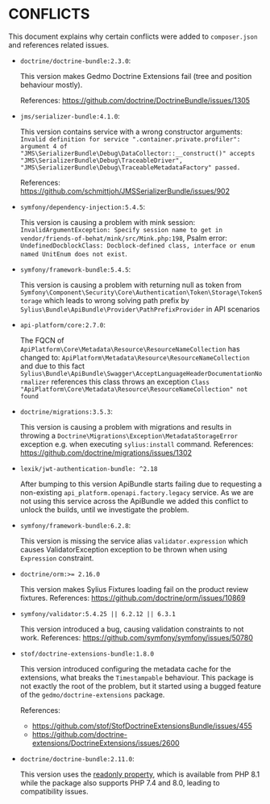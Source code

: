 # CONFLICTS

This document explains why certain conflicts were added to `composer.json` and
references related issues.

 - `doctrine/doctrine-bundle:2.3.0`:

   This version makes Gedmo Doctrine Extensions fail (tree and position behaviour mostly).

   References: https://github.com/doctrine/DoctrineBundle/issues/1305

 - `jms/serializer-bundle:4.1.0`:

   This version contains service with a wrong constructor arguments:
   `Invalid definition for service ".container.private.profiler": argument 4 of "JMS\SerializerBundle\Debug\DataCollector::__construct()" accepts "JMS\SerializerBundle\Debug\TraceableDriver", "JMS\SerializerBundle\Debug\TraceableMetadataFactory" passed.`

   References: https://github.com/schmittjoh/JMSSerializerBundle/issues/902
 
 - `symfony/dependency-injection:5.4.5`:
   
   This version is causing a problem with mink session:
  `InvalidArgumentException: Specify session name to get in vendor/friends-of-behat/mink/src/Mink.php:198`,
   Psalm error: 
   `UndefinedDocblockClass: Docblock-defined class, interface or enum named UnitEnum does not exist`.

 - `symfony/framework-bundle:5.4.5`:

   This version is causing a problem with returning null as token from `Symfony\Component\Security\Core\Authentication\Token\Storage\TokenStorage`
   which leads to wrong solving path prefix by `Sylius\Bundle\ApiBundle\Provider\PathPrefixProvider` in API scenarios

 - `api-platform/core:2.7.0`:

   The FQCN of `ApiPlatform\Core\Metadata\Resource\ResourceNameCollection` has changed to:
   `ApiPlatform\Metadata\Resource\ResourceNameCollection` and due to this fact
   `Sylius\Bundle\ApiBundle\Swagger\AcceptLanguageHeaderDocumentationNormalizer` 
   references this class throws an exception
  `Class "ApiPlatform\Core\Metadata\Resource\ResourceNameCollection" not found`

- `doctrine/migrations:3.5.3`:

  This version is causing a problem with migrations and results in throwing a `Doctrine\Migrations\Exception\MetadataStorageError` exception e.g. when executing `sylius:install` command.
  References: https://github.com/doctrine/migrations/issues/1302

- `lexik/jwt-authentication-bundle: ^2.18`

  After bumping to this version ApiBundle starts failing due to requesting a non-existing `api_platform.openapi.factory.legacy` service.
  As we are not using this service across the ApiBundle we added this conflict to unlock the builds, until we investigate the problem.

- `symfony/framework-bundle:6.2.8`:

  This version is missing the service alias `validator.expression`
  which causes ValidatorException exception to be thrown when using `Expression` constraint. 

- `doctrine/orm:>= 2.16.0`

  This version makes Sylius Fixtures loading fail on the product review fixtures.
  References: https://github.com/doctrine/orm/issues/10869

- `symfony/validator:5.4.25 || 6.2.12 || 6.3.1`

  This version introduced a bug, causing validation constraints to not work.
  References: https://github.com/symfony/symfony/issues/50780

- `stof/doctrine-extensions-bundle:1.8.0`

  This version introduced configuring the metadata cache for the extensions, what breaks the `Timestampable` behaviour.
  This package is not exactly the root of the problem, but it started using a bugged feature of the `gedmo/doctrine-extensions` package.

  References:

    - https://github.com/stof/StofDoctrineExtensionsBundle/issues/455
    - https://github.com/doctrine-extensions/DoctrineExtensions/issues/2600

- `doctrine/doctrine-bundle:2.11.0`:

  This version uses the [readonly property](https://github.com/doctrine/DoctrineBundle/blob/2.11.0/Repository/ServiceEntityRepositoryProxy.php#L34), which is available from PHP 8.1 while the package also supports PHP 7.4 and 8.0, leading to compatibility issues.
